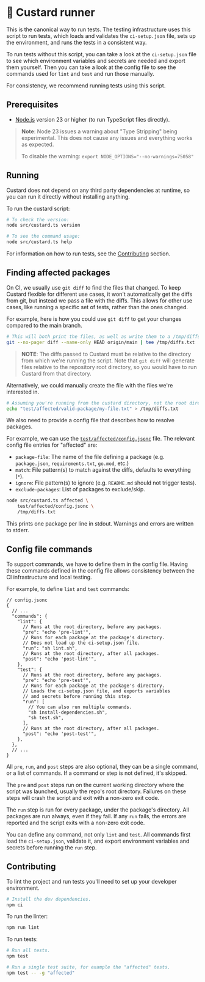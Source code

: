 # 🍮 Custard runner

This is the canonical way to run tests.
The testing infrastructure uses this script to run tests, which loads and validates the `ci-setup.json` file, sets up the environment, and runs the tests in a consistent way.

To run tests without this script, you can take a look at the `ci-setup.json` file to see which environment variables and secrets are needed and export them yourself.
Then you can take a look at the config file to see the commands used for `lint` and `test` and run those manually.

For consistency, we recommend running tests using this script.

## Prerequisites

- [Node.js](https://nodejs.org/en/download/current) version 23 or higher (to run TypeScript files directly).

> **Note**: Node 23 issues a warning about "Type Stripping" being experimental.
> This does not cause any issues and everything works as expected.
>
> To disable the warning: `export NODE_OPTIONS="--no-warnings=75058"`

## Running

Custard does not depend on any third party dependencies at runtime, so you can run it directly without installing anything.

To run the custard script:

```sh
# To check the version:
node src/custard.ts version

# To see the command usage:
node src/custard.ts help
```

For information on how to run tests, see the [Contributing](#contributing) section.

## Finding affected packages

On CI, we usually use `git diff` to find the files that changed.
To keep Custard flexible for different use cases, it won't automatically get the diffs from git, but instead we pass a file with the diffs.
This allows for other use cases, like running a specific set of tests, rather than the ones changed.

For example, here is how you could use `git diff` to get your changes compared to the main branch.

```sh
# This will both print the files, as well as write them to a /tmp/diffs.txt file.
git --no-pager diff --name-only HEAD origin/main | tee /tmp/diffs.txt
```

> **NOTE**: The diffs passed to Custard must be relative to the directory from which we're running the script.
> Note that `git diff` will generate files relative to the repository root directory, so you would have to run Custard from that directory.

Alternatively, we could manually create the file with the files we're interested in.

```sh
# Assuming you're running from the custard directory, not the root directory.
echo "test/affected/valid-package/my-file.txt" > /tmp/diffs.txt
```

We also need to provide a config file that describes how to resolve packages.

For example, we can use the [`test/affected/config.jsonc`](test/affected/config.jsonc) file.
The relevant config file entries for "affected" are:

- `package-file`: The name of the file defining a package (e.g. `package.json`, `requirements.txt`, `go.mod`, etc.)
- `match`: File pattern(s) to match against the diffs, defaults to everything (`*`).
- `ignore`: File pattern(s) to ignore (e.g. `README.md` should not trigger tests).
- `exclude-packages`: List of packages to exclude/skip.

```sh
node src/custard.ts affected \
    test/affected/config.jsonc \
    /tmp/diffs.txt
```

This prints one package per line in stdout.
Warnings and errors are written to stderr.

## Config file commands

To support commands, we have to define them in the config file.
Having these commands defined in the config file allows consistency between the CI infrastructure and local testing.

For example, to define `lint` and `test` commands:

```jsonc
// config.jsonc
{
  // ...
  "commands": {
    "lint": {
      // Runs at the root directory, before any packages.
      "pre": "echo 'pre-lint'",
      // Runs for each package at the package's directory.
      // Does not load up the ci-setup.json file.
      "run": "sh lint.sh",
      // Runs at the root directory, after all packages.
      "post": "echo 'post-lint'",
    },
    "test": {
      // Runs at the root directory, before any packages.
      "pre": "echo 'pre-test'",
      // Runs for each package at the package's directory.
      // Loads the ci-setup.json file, and exports variables
      // and secrets before running this step.
      "run": [
        // You can also run multiple commands.
        "sh install-dependencies.sh",
        "sh test.sh",
      ],
      // Runs at the root directory, after all packages.
      "post": "echo 'post-test'",
    },
  },
  // ...
}
```

All `pre`, `run`, and `post` steps are also optional, they can be a single command, or a list of commands.
If a command or step is not defined, it's skipped.

The `pre` and `post` steps run on the current working directory where the script was launched, usually the repo's root directory.
Failures on these steps will crash the script and exit with a non-zero exit code.

The `run` step is run for every package, under the package's directory.
All packages are run always, even if they fail.
If any `run` fails, the errors are reported and the script exits with a non-zero exit code.

You can define any command, not only `lint` and `test`.
All commands first load the `ci-setup.json`, validate it, and export environment variables and secrets before running the `run` step.

## Contributing

To lint the project and run tests you'll need to set up your developer environment.

```sh
# Install the dev dependencies.
npm ci
```

To run the linter:

```sh
npm run lint
```

To run tests:

```sh
# Run all tests.
npm test

# Run a single test suite, for example the "affected" tests.
npm test -- -g "affected"
```
